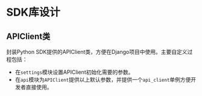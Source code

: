 # SDK库设计

## APIClient类

封装Python SDK提供的APIClient类，方便在Django项目中使用。主要自定义过程包括：

- 在`settings`模块设置APIClient初始化需要的参数。
- 在`api`模块为`APIClient`提供以上默认参数，并提供一个`api_client`单例方便开发者直接使用。
